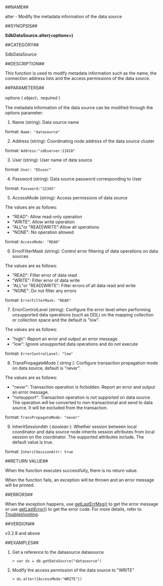 ##NAME##

alter - Modify the metadata information of the data source

##SYNOPSIS##

**SdbDataSource.alter(\<options\>)**

##CATEGORY##

SdbDataSource

##DESCRIPTION##

This function is used to modify metadata information such as the name, the connection address lists and the access permissions of the data source.

##PARAMETERS##

options ( *object，required* )

The metadata information of the data source can be modified through the options parameter:

1. Name (string): Data source name

 format: `Name: "datasource"`

2. Address (string): Coordinating node address of the data source cluster

 format: `Address:"sdbserver:11810"`

3. User (string): User name of data source

 format: `User: "DSuser"`

4. Password (string): Data source password corresponding to User

 format: `Password:"12345"`

5. AccessMode (string): Access permissions of data source

 The values are as follows:

   - "READ": Allow read-only operation
   - "WRITE": Allow write operation
   - "ALL"or "READ|WRITE":Allow all operations
   - "NONE": No operation allowed

 format: `AccessMode: "READ"`

6. ErrorFilterMask (string): Control error filtering of data operations on data sources

 The values are as follows:

   - "READ": Filter error of data read
   - "WRITE": Filter error of data write
   - "ALL"or "READ|WRITE": Filter errors of all data read and write
   - "NONE": Do not filter any errors

  format: `ErrorFilterMask: "READ"`

7. ErrorControlLevel (string): Configure the error level when performing unsupported data operations (such as DDL) on the mapping collection or collection space and the default is  "low".

  The values are as follows:

   - "high": Report an error and output an error message
   - "low": Ignore unsupported data operations and do not execute

  format: `ErrorControlLevel: "low"`

8. TransPropagateMode ( *string* ): Configure transaction propagation mode on data source, default is "never".

  The values are as follows:

  - "never": Transaction operation is forbidden. Report an error and output an error message.
  - "notsupport": Transaction operation is not supported on data source. The operation will be converted to non-transactional and send to data source. It will be excluded from the transaction.

  format: `TransPropagateMode: "never"`

9. InheritSessionAttr ( *boolean* ): Whether session between local coordinator and data source node inherits session attributes from local session on the coordinator. The supported attributes include. The default value is true.

  format: `InheritSessionAttr: true`


##RETURN VALUE##

When the function executes successfully, there is no return value.

When the function fails, an exception will be thrown and an error message will be printed.

##ERRORS##

When the exception happens, use [getLastErrMsg()](reference/Sequoiadb_command/Global/getLastErrMsg.md) to get the error message or use [getLastError()](reference/Sequoiadb_command/Global/getLastError.md) to get the error code. For more details, refer to [Troubleshooting](troubleshooting/general/general_guide.md).

##VERSION##

v3.2.8 and above

##EXAMPLES##

1. Get a reference to the datasource datasource

    ```lang-javascript
    > var ds = db.getDataSource("datasource")
    ```

2. Modify the access permission of the data source to "WRITE"

    ```lang-javascript
    > ds.alter({AccessMode:"WRITE"})
    ```